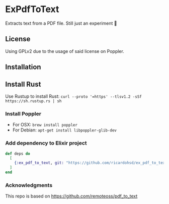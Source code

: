 # ExPdfToText

Extracts text from a PDF file. Still just an experiment 🎉

## License

Using GPLv2 due to the usage of said license on Poppler.

## Installation

## Install Rust

Use Rustup to install Rust:
`curl --proto '=https' --tlsv1.2 -sSf https://sh.rustup.rs | sh`

### Install Poppler

- For OSX: `brew install poppler`
- For Debian: `apt-get install libpoppler-glib-dev`

### Add dependency to Elixir project

```elixir
def deps do
  [
    {:ex_pdf_to_text, git: "https://github.com/ricardohsd/ex_pdf_to_text.git"}
  ]
end
```

### Acknowledgments

This repo is based on https://github.com/remoteoss/pdf_to_text
